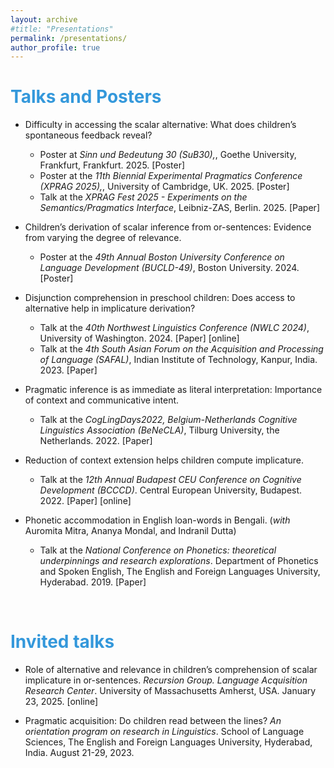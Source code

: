 ```yaml
---
layout: archive
#title: "Presentations"
permalink: /presentations/
author_profile: true
--- 
```



<h1> <span style="color: #3498DB ;">Talks and Posters </span> </h1> 

- Difficulty in accessing the scalar alternative: What does children’s spontaneous feedback reveal?
   <ul> <li> Poster at <em>Sinn und Bedeutung 30 (SuB30),</em>, Goethe University, Frankfurt, Frankfurt. 2025. [<a>Poster</a>] </li> </ul>
   <ul> <li> Poster at the <em>11th Biennial Experimental Pragmatics Conference (XPRAG 2025),</em>, University of Cambridge, UK. 2025. [<a>Poster</a>] </li> </ul>
   <ul> <li> Talk at the <em>XPRAG Fest 2025 - Experiments on the Semantics/Pragmatics Interface</em>, Leibniz-ZAS, Berlin. 2025. [<a>Paper</a>] </li> </ul>

- Children’s derivation of scalar inference from or-sentences: Evidence from varying the degree of relevance.
   <ul> <li> Poster at the <em>49th Annual Boston University Conference on Language Development (BUCLD-49)</em>, Boston University. 2024. [<a>Poster</a>] </li> </ul>

- Disjunction comprehension in preschool children: Does access to alternative help in implicature derivation?
   <ul> <li> Talk at the <em>40th Northwest Linguistics Conference (NWLC 2024)</em>, University of Washington. 2024. [Paper] [online] </li></ul>
   <ul> <li> Talk at the <em>4th South Asian Forum on the Acquisition and Processing of Language (SAFAL)</em>, Indian Institute of Technology, Kanpur, India. 2023.   [Paper]  </li></ul>

- Pragmatic inference is as immediate as literal interpretation: Importance of context and communicative intent.
   <ul> <li> Talk at the <em>CogLingDays2022, Belgium-Netherlands Cognitive Linguistics Association (BeNeCLA)</em>, Tilburg University, the Netherlands. 2022.   [Paper] </li></ul>

- Reduction of context extension helps children compute implicature.
   <ul> <li> Talk at the <em>12th Annual Budapest CEU Conference on Cognitive Development (BCCCD)</em>. Central European University, Budapest. 2022.   [Paper] [online] </li></ul>

- Phonetic accommodation in English loan-words in Bengali. (_with_ Auromita Mitra, Ananya Mondal, and Indranil Dutta)
   <ul> <li> Talk at the <em>National Conference on Phonetics: theoretical underpinnings and research explorations</em>. Department of Phonetics and Spoken English, The English and Foreign Languages University, Hyderabad. 2019.  [Paper] </li></ul>

 &nbsp;    
 
<!-- <h3> <span style="color: #3498DB ;">Invited talks </span> </h3> --> 




<h1> <span style="color: #3498DB ;">Invited talks </span> </h1> 

- Role of alternative and relevance in children’s comprehension of scalar implicature in or-sentences. _Recursion Group. Language Acquisition Research Center_. University of Massachusetts Amherst, USA. January 23, 2025. [online] 

- Pragmatic acquisition: Do children read between the lines? _An orientation program on research in Linguistics_. School of Language Sciences, The English and Foreign Languages University, Hyderabad, India. August 21-29, 2023. 



 &nbsp; 
